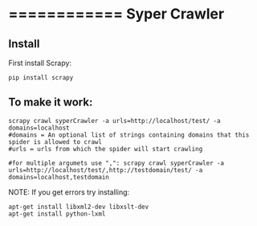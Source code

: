 ============
Syper Crawler
============

Install
-------

First install Scrapy:

    pip install scrapy
    
To make it work:
----------------



    scrapy crawl syperCrawler -a urls=http://localhost/test/ -a domains=localhost
    #domains = An optional list of strings containing domains that this spider is allowed to crawl
    #urls = urls from which the spider will start crawling
    
    #for multiple argumets use ",": scrapy crawl syperCrawler -a urls=http://localhost/test/,http://testdomain/test/ -a domains=localhost,testdomain
    
NOTE: If you get errors try installing:

    apt-get install libxml2-dev libxslt-dev
    apt-get install python-lxml